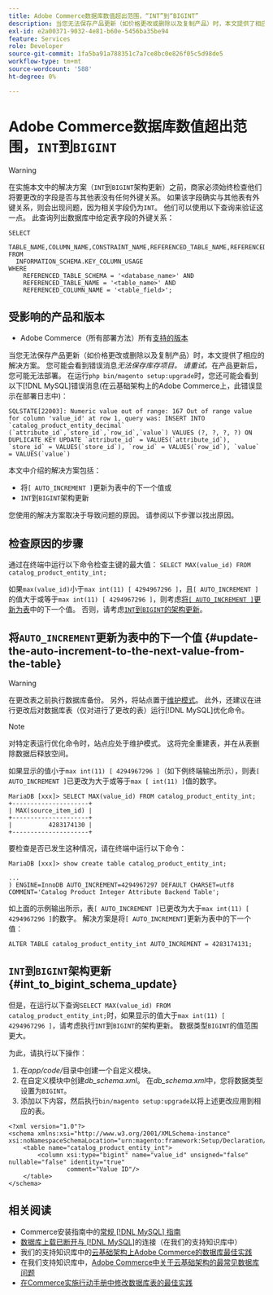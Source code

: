 ```yaml
---
title: Adobe Commerce数据库数值超出范围，“INT”到“BIGINT”
description: 当您无法保存产品更新（如价格更改或删除以及复制产品）时，本文提供了相应的解决方案。
exl-id: e2a00371-9032-4e81-b60e-5456ba35be94
feature: Services
role: Developer
source-git-commit: 1fa5ba91a788351c7a7ce8bc0e826f05c5d98de5
workflow-type: tm+mt
source-wordcount: '588'
ht-degree: 0%

---
```


# Adobe Commerce数据库数值超出范围，`INT`到`BIGINT`

>[!WARNING]
>
>在实施本文中的解决方案（`INT`到`BIGINT`架构更新）之前，商家必须始终检查他们将要更改的字段是否与其他表没有任何外键关系。 如果该字段确实与其他表有外键关系，则会出现问题，因为相关字段仍为`INT`。 他们可以使用以下查询来验证这一点。 此查询列出数据库中给定表字段的外键关系：
>
>```mysql
>SELECT 
>     TABLE_NAME,COLUMN_NAME,CONSTRAINT_NAME,REFERENCED_TABLE_NAME,REFERENCED_COLUMN_NAME
>FROM
>   INFORMATION_SCHEMA.KEY_COLUMN_USAGE
>WHERE
>     REFERENCED_TABLE_SCHEMA = '<database_name>' AND
>     REFERENCED_TABLE_NAME = '<table_name>' AND
>     REFERENCED_COLUMN_NAME = '<table_field>';
>```

## 受影响的产品和版本

* Adobe Commerce（所有部署方法）所有[支持的版本](https://www.adobe.com/content/dam/cc/en/legal/terms/enterprise/pdfs/Adobe-Commerce-Software-Lifecycle-Policy.pdf)

当您无法保存产品更新（如价格更改或删除以及复制产品）时，本文提供了相应的解决方案。
您可能会看到错误消息*无法保存库存项目。 请重试。*&#x200B;在产品更新后，您可能无法部署。 在运行`php bin/magento setup:upgrade`时，您还可能会看到以下[!DNL MySQL]错误消息(在云基础架构上的Adobe Commerce上，此错误显示在部署日志中)：

```mysql
SQLSTATE[22003]: Numeric value out of range: 167 Out of range value for column 'value_id' at row 1, query was: INSERT INTO `catalog_product_entity_decimal` (`attribute_id`,`store_id`,`row_id`,`value`) VALUES (?, ?, ?, ?) ON DUPLICATE KEY UPDATE `attribute_id` = VALUES(`attribute_id`), `store_id` = VALUES(`store_id`), `row_id` = VALUES(`row_id`), `value` = VALUES(`value`)
```

本文中介绍的解决方案包括：
* 将`[ AUTO_INCREMENT ]`更新为表中的下一个值或
* `INT`到`BIGINT`架构更新

您使用的解决方案取决于导致问题的原因。 请参阅以下步骤以找出原因。

## 检查原因的步骤


通过在终端中运行以下命令检查主键的最大值： `SELECT MAX(value_id) FROM catalog_product_entity_int;`

如果`max(value_id)`小于`max int(11) [ 4294967296 ]`，且`[ AUTO_INCREMENT ]`的值大于或等于`max int(11) [ 4294967296 ]`，则考虑[将`[ AUTO_INCREMENT ]`更新为表](#update-the-auto-increment-to-the-next-value-from-the-table)中的下一个值。 否则，请考虑[`INT`到`BIGINT`的架构更新](#int_to_bigint_schema_update)。

## 将`AUTO_INCREMENT`更新为表中的下一个值 {#update-the-auto-increment-to-the-next-value-from-the-table}

>[!WARNING]
>
>在更改表之前执行数据库备份。 另外，将站点置于[维护模式](https://experienceleague.adobe.com/docs/commerce-operations/configuration-guide/setup/application-modes.html#maintenance-mode)。 此外，还建议在进行更改后对数据库表（仅对进行了更改的表）运行[!DNL MySQL]优化命令。

>[!NOTE]
>
>对特定表运行优化命令时，站点应处于维护模式。 这将完全重建表，并在从表删除数据后释放空间。

如果显示的值小于`max int(11) [ 4294967296 ]`（如下例终端输出所示），则表`[ AUTO_INCREMENT ]`已更改为大于或等于`max [ int(11) ]`值的数字。

```mariadb
MariaDB [xxx]> SELECT MAX(value_id) FROM catalog_product_entity_int;
+---------------------+
| MAX(source_item_id) |
+---------------------+
|          4283174130 |
+---------------------+
```

要检查是否已发生这种情况，请在终端中运行以下命令：

```
MariaDB [xxx]> show create table catalog_product_entity_int;

...
) ENGINE=InnoDB AUTO_INCREMENT=4294967297 DEFAULT CHARSET=utf8 COMMENT='Catalog Product Integer Attribute Backend Table';
```

如上面的示例输出所示，表`[ AUTO_INCREMENT ]`已更改为大于`max int(11) [ 4294967296 ]`的数字。 解决方案是将`[ AUTO_INCREMENT]`更新为表中的下一个值：

```
ALTER TABLE catalog_product_entity_int AUTO_INCREMENT = 4283174131;
```

## `INT`到`BIGINT`架构更新 {#int_to_bigint_schema_update}

但是，在运行以下查询`SELECT MAX(value_id) FROM catalog_product_entity_int;`时，如果显示的值大于`max int(11) [ 4294967296 ]`，请考虑执行`INT`到`BIGINT`的架构更新。 数据类型`BIGINT`的值范围更大。

为此，请执行以下操作：

1. 在&#x200B;*app/code/*&#x200B;目录中创建一个自定义模块。
1. 在自定义模块中创建&#x200B;*db_schema.xml*。 在&#x200B;*db_schema.xml*&#x200B;中，您将数据类型设置为`BIGINT`。
1. 添加以下内容，然后执行`bin/magento setup:upgrade`以将上述更改应用到相应的表。

```
<?xml version="1.0"?>
<schema xmlns:xsi="http://www.w3.org/2001/XMLSchema-instance" xsi:noNamespaceSchemaLocation="urn:magento:framework:Setup/Declaration/Schema/etc/schema.xsd">
    <table name="catalog_product_entity_int">
        <column xsi:type="bigint" name="value_id" unsigned="false" nullable="false" identity="true"
                comment="Value ID"/>
    </table>
</schema>
```


## 相关阅读

* Commerce安装指南中的[常规 [!DNL MySQL] 指南](https://experienceleague.adobe.com/docs/commerce-operations/installation-guide/prerequisites/database-server/mysql.html)
* [数据库上载已断开与 [!DNL MySQL]](https://experienceleague.adobe.com/docs/commerce-knowledge-base/kb/troubleshooting/database/database-upload-loses-connection-to-mysql.html)的连接（在我们的支持知识库中）
* 我们的支持知识库中的[云基础架构上Adobe Commerce的数据库最佳实践](https://experienceleague.adobe.com/docs/commerce-knowledge-base/kb/best-practices/database/database-best-practices-for-magento-commerce-cloud.html)
* 在我们支持知识库中，[Adobe Commerce中关于云基础架构的最常见数据库问题](https://experienceleague.adobe.com/docs/commerce-knowledge-base/kb/best-practices/database/most-common-database-issues-in-magento-commerce-cloud.html)
* [在Commerce实施行动手册中修改数据库表的最佳实践](https://experienceleague.adobe.com/en/docs/commerce-operations/implementation-playbook/best-practices/development/modifying-core-and-third-party-tables#why-adobe-recommends-avoiding-modifications)
